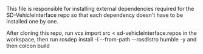 This file is responsible for installing external dependencies required for the SD-VehicleInterface repo so that each dependency doesn't have to be installed one by one.

After cloning this repo, run vcs import src < sd-vehicleinterface.repos in the workspace, then run rosdep install -i --from-path <src-name> --rosdistro humble -y and then colcon build
